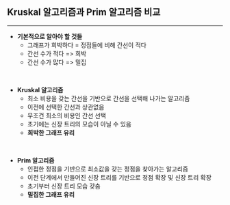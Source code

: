 Kruskal 알고리즘과 Prim 알고리즘 비교
---
<hr>

* __기본적으로 알아야 할 것들__
    * 그래프가 희박하다 = 정점들에 비해 간선이 적다
    * 간선 수가 적다 => 희박
    * 간선 수가 많다 => 밀집
<br>

* __Kruskal 알고리즘__
    * 최소 비용을 갖는 간선을 기반으로 간선을 선택해 나가는 알고리즘
    * 이전에 선택한 간선과 상관없음
    * 무조건 최소의 비용인 간선 선택
    * 초기에는 신장 트리의 모습이 아닐 수 있음
    * __희박한 그래프 유리__
<br>

* __Prim 알고리즘__
    * 인접한 정점을 기반으로 최소값을 갖는 정점을 찾아가는 알고리즘
    * 이전 단계에서 만들어진 신장 트리를 기반으로 정점 확장 및 신장 트리 확장
    * 초기부터 신장 트리 모습 갖춤
    * __밀집한 그래프 유리__